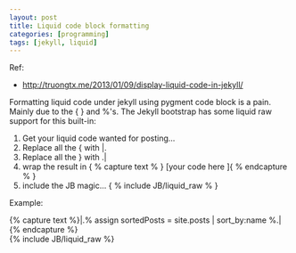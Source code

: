 ```yaml
---
layout: post
title: Liquid code block formatting
categories: [programming]
tags: [jekyll, liquid]
---
```



Ref:

* http://truongtx.me/2013/01/09/display-liquid-code-in-jekyll/

Formatting liquid code under jekyll using pygment code block is a pain.  Mainly due to the \{ \} and %'s.  The Jekyll bootstrap has some liquid raw support for this built-in:

1. Get your liquid code wanted for posting...
2. Replace all the \{ with |.
3. Replace all the \} with .|
4. wrap the result in
	\{ % capture text % \} \[your code here \]\{ % endcapture % \} 
5. include the JB magic... \{ % include JB/liquid_raw % \}

Example:

{% capture text %}|.% assign sortedPosts = site.posts | sort_by:name %.|{% endcapture %}    
{% include JB/liquid_raw %}
